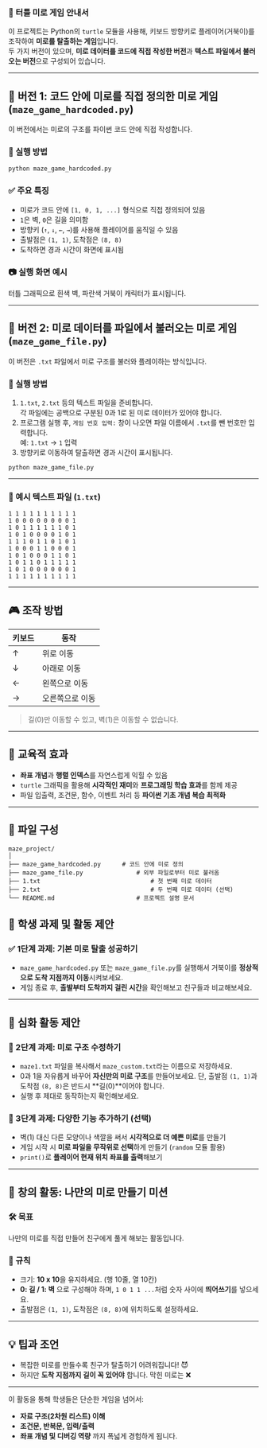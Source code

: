 ### 🐢 터틀 미로 게임 안내서 

이 프로젝트는 Python의 `turtle` 모듈을 사용해, 키보드 방향키로 플레이어(거북이)를 조작하여 **미로를 탈출하는 게임**입니다.  
두 가지 버전이 있으며, **미로 데이터를 코드에 직접 작성한 버전**과 **텍스트 파일에서 불러오는 버전**으로 구성되어 있습니다.

---

## 🧩 버전 1: 코드 안에 미로를 직접 정의한 미로 게임 (`maze_game_hardcoded.py`)

이 버전에서는 미로의 구조를 파이썬 코드 안에 직접 작성합니다.

### 📌 실행 방법
```bash
python maze_game_hardcoded.py
```

### ✅ 주요 특징
- 미로가 코드 안에 `[1, 0, 1, ...]` 형식으로 직접 정의되어 있음
- `1`은 벽, `0`은 길을 의미함
- 방향키 (`↑`, `↓`, `←`, `→`)를 사용해 플레이어를 움직일 수 있음
- 출발점은 `(1, 1)`, 도착점은 `(8, 8)`
- 도착하면 경과 시간이 화면에 표시됨

### 📷 실행 화면 예시
터틀 그래픽으로 흰색 벽, 파란색 거북이 캐릭터가 표시됩니다.

---

## 📂 버전 2: 미로 데이터를 파일에서 불러오는 미로 게임 (`maze_game_file.py`)

이 버전은 `.txt` 파일에서 미로 구조를 불러와 플레이하는 방식입니다.

### 📌 실행 방법
1. `1.txt`, `2.txt` 등의 텍스트 파일을 준비합니다.  
   각 파일에는 공백으로 구분된 0과 1로 된 미로 데이터가 있어야 합니다.
2. 프로그램 실행 후, `게임 번호 입력:` 창이 나오면 파일 이름에서 `.txt`를 뺀 번호만 입력합니다.  
   예: `1.txt` → `1` 입력
3. 방향키로 이동하여 탈출하면 경과 시간이 표시됩니다.

```bash
python maze_game_file.py
```

---

### 📁 예시 텍스트 파일 (`1.txt`)
```
1 1 1 1 1 1 1 1 1 1
1 0 0 0 0 0 0 0 0 1
1 0 1 1 1 1 1 1 0 1
1 0 1 0 0 0 0 1 0 1
1 1 1 0 1 1 0 1 0 1
1 0 0 0 1 1 0 0 0 1
1 0 1 0 0 0 1 1 0 1
1 0 1 1 0 1 1 1 1 1
1 0 1 0 0 0 0 0 0 1
1 1 1 1 1 1 1 1 1 1
```

---

## 🎮 조작 방법

| 키보드 | 동작 |
|--------|------|
| ↑      | 위로 이동 |
| ↓      | 아래로 이동 |
| ←      | 왼쪽으로 이동 |
| →      | 오른쪽으로 이동 |

> 길(0)만 이동할 수 있고, 벽(1)은 이동할 수 없습니다.

---

## 🧠 교육적 효과
- **좌표 개념**과 **행렬 인덱스**를 자연스럽게 익힐 수 있음  
- `turtle` 그래픽을 활용해 **시각적인 재미**와 **프로그래밍 학습 효과**를 함께 제공  
- 파일 입출력, 조건문, 함수, 이벤트 처리 등 **파이썬 기초 개념 복습 최적화**

---

## 📎 파일 구성
```
maze_project/
│
├── maze_game_hardcoded.py   	# 코드 안에 미로 정의
├── maze_game_file.py        		# 외부 파일로부터 미로 불러옴
├── 1.txt                				# 첫 번째 미로 데이터
├── 2.txt                				# 두 번째 미로 데이터 (선택)
└── README.md                		# 프로젝트 설명 문서
```

## 📝 학생 과제 및 활동 제안

### ✅ 1단계 과제: 기본 미로 탈출 성공하기
- `maze_game_hardcoded.py` 또는 `maze_game_file.py`를 실행해서 거북이를 **정상적으로 도착 지점까지 이동**시켜보세요.
- 게임 종료 후, **출발부터 도착까지 걸린 시간**을 확인해보고 친구들과 비교해보세요.

---

## 🧠 심화 활동 제안

### 🔁 2단계 과제: 미로 구조 수정하기
- `maze1.txt` 파일을 복사해서 `maze_custom.txt`라는 이름으로 저장하세요.
- 0과 1을 자유롭게 바꾸어 **자신만의 미로 구조**를 만들어보세요. 단, 출발점 `(1, 1)`과 도착점 `(8, 8)`은 반드시 **길(0)**이어야 합니다.
- 실행 후 제대로 동작하는지 확인해보세요.

### 🧪 3단계 과제: 다양한 기능 추가하기 (선택)
- 벽(1) 대신 다른 모양이나 색깔을 써서 **시각적으로 더 예쁜 미로**를 만들기  
- 게임 시작 시 **미로 파일을 무작위로 선택**하게 만들기 (`random` 모듈 활용)
- `print()`로 **플레이어 현재 위치 좌표를 출력**해보기

---

## 🎨 창의 활동: 나만의 미로 만들기 미션

### 🛠️ 목표
나만의 미로를 직접 만들어 친구에게 풀게 해보는 활동입니다.

### 📌 규칙
- 크기: **10 x 10**을 유지하세요. (행 10줄, 열 10칸)
- **0: 길 / 1: 벽** 으로 구성해야 하며, `1 0 1 1 ...`처럼 숫자 사이에 **띄어쓰기**를 넣으세요.
- 출발점은 `(1, 1)`, 도착점은 `(8, 8)`에 위치하도록 설정하세요.

---

## 💡 팁과 조언

- 복잡한 미로를 만들수록 친구가 탈출하기 어려워집니다! 😈  
- 하지만 **도착 지점까지 길이 꼭 있어야** 합니다. 막힌 미로는 ❌

---

이 활동을 통해 학생들은 단순한 게임을 넘어서:
- **자료 구조(2차원 리스트) 이해**
- **조건문, 반복문, 입력/출력**
- **좌표 개념 및 디버깅 역량**
까지 폭넓게 경험하게 됩니다.
